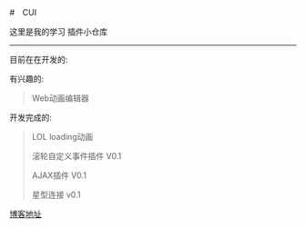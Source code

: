 #　CUI

这里是我的学习 插件小仓库

---
目前在在开发的:

有兴趣的:
>Web动画编辑器

开发完成的:
>   LOL loading动画
>
>   滚轮自定义事件插件	V0.1
>
>   AJAX插件		V0.1
>
>   星型连接 v0.1

[博客地址](http://www.cxyblogbiu.com/)
